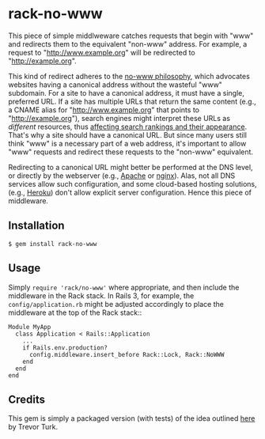 rack-no-www
===========

This piece of simple middlweware catches requests that begin with "www" 
and redirects them to the equivalent "non-www" address. For example, a 
request to "http://www.example.org" will be redirected to 
"http://example.org".

This kind of redirect adheres to the [no-www philosophy][1], which 
advocates websites having a canonical address without the wasteful "www" 
subdomain. For a site to have a canonical address, it must have a 
single, preferred URL. If a site has multiple URLs that return the same 
content (e.g., a CNAME alias for "http://www.example.org" that points to 
"http://example.org"), search engines might interpret these URLs as 
*different* resources, thus [affecting search rankings and their 
appearance][2]. That's why a site should have a canonical URL. But since 
many users still think "www" is a necessary part of a web address, it's 
important to allow "www" requests and redirect these requests to the 
"non-www" equivalent.

Redirecting to a canonical URL might better be performed at the DNS 
level, or directly by the webserver (e.g., [Apache][3] or [nginx][4]). 
Alas, not all DNS services allow such configuration, and some 
cloud-based hosting solutions, (e.g., [Heroku][5]) don't allow explicit 
server configuration. Hence this piece of middleware.

Installation
------------

    $ gem install rack-no-www

Usage
-----

Simply `require 'rack/no-www'` where appropriate, and then include the 
middleware in the Rack stack. In Rails 3, for example, the 
`config/application.rb` might be adjusted accordingly to place the 
middleware at the top of the Rack stack::

    Module MyApp
      class Application < Rails::Application
        ...
        if Rails.env.production?
          config.middleware.insert_before Rack::Lock, Rack::NoWWW
        end
      end
    end


Credits
-------

This gem is simply a packaged version (with tests) of the idea outlined [here][6] by Trevor Turk.


[1]: http://no-www.org
[2]: http://www.google.com/support/webmasters/bin/answer.py?answer=139066
[3]: http://www.plexusweb.com/staff/travis/blog/post/274/Redirect-www-Subdomain-to-no-www
[4]: http://snippets.aktagon.com/snippets/59-How-to-improve-your-PageRank-with-301-permanent-redirects-when-using-Nginx
[5]: http://heroku.com
[6]: http://trevorturk.com/2009/11/05/no-www-rack-middleware/
